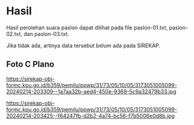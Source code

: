 # Hasil

Hasil perolehan suara paslon dapat dilihat pada file paslon-01.txt, paslon-02.txt, dan paslon-03.txt.

Jika tidak ada, artinya data tersebut belum ada pada SIREKAP.

## Foto C Plano

https://sirekap-obj-formc.kpu.go.id/b359/pemilu/ppwp/31/73/05/10/05/3173051005099-20240214-203309--1a7aa32b-aed4-450e-9369-5c9a32479b33.jpg

https://sirekap-obj-formc.kpu.go.id/b359/pemilu/ppwp/31/73/05/10/05/3173051005099-20240214-203425--f64247fb-d2b2-4a74-bc56-f7b5006e0d8b.jpg
